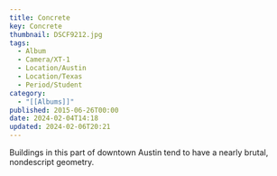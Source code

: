```yaml
---
title: Concrete
key: Concrete
thumbnail: DSCF9212.jpg
tags:
  - Album
  - Camera/XT-1
  - Location/Austin
  - Location/Texas
  - Period/Student
category:
  - "[[Albums]]"
published: 2015-06-26T00:00
date: 2024-02-04T14:18
updated: 2024-02-06T20:21
---
```

Buildings in this part of downtown Austin tend to have a nearly brutal, nondescript geometry.
